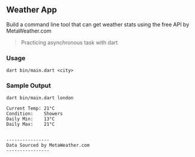 ## Weather App

Build a command line tool that can get weather stats using the free API by MetaWeather.com

> Practicing asynchronous task with dart

### Usage

```
dart bin/main.dart <city>
```

### Sample Output

```
dart bin/main.dart london

Current Temp: 21°C
Condition:    Showers
Daily Min:    13°C
Daily Max:    21°C
      

----------------
Data Sourced by MetaWeather.com
----------------
```
